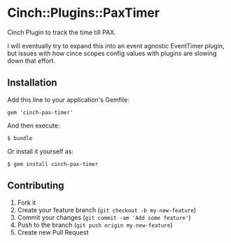 # Cinch::Plugins::PaxTimer

Cinch Plugin to track the time till PAX.

I will eventually try to expand this into an event agnostic EventTimer
plugin, but issues with how cince scopes config values with plugins are
slowing down that effort.

## Installation

Add this line to your application's Gemfile:

    gem 'cinch-pax-timer'

And then execute:

    $ bundle

Or install it yourself as:

    $ gem install cinch-pax-timer

## Contributing

1. Fork it
2. Create your feature branch (`git checkout -b my-new-feature`)
3. Commit your changes (`git commit -am 'Add some feature'`)
4. Push to the branch (`git push origin my-new-feature`)
5. Create new Pull Request

